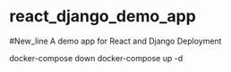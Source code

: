 # react_django_demo_app
#New_line
A demo app for React and Django Deployment

docker-compose down
docker-compose up -d
